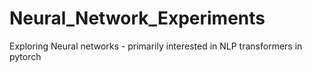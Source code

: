 # Neural_Network_Experiments
Exploring Neural networks - primarily interested in NLP transformers in pytorch
